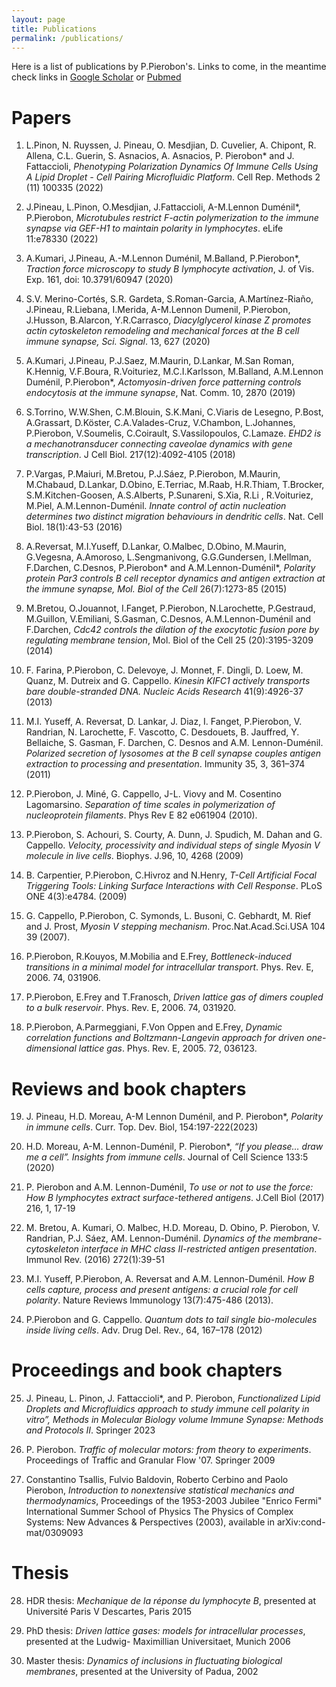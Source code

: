 ```yaml
---
layout: page
title: Publications
permalink: /publications/
---
```

Here is a list of publications by P.Pierobon's. Links to come, in the meantime check links in [Google Scholar](https://scholar.google.com/citations?user=GgPHSZAAAAAJ&hl=en) or [Pubmed](https://pubmed.ncbi.nlm.nih.gov/?term=%28Pierobon+Paolo%5BAuthor+%5D%29&sort=date&size=50)


# Papers
1. L.Pinon, N. Ruyssen, J. Pineau, O. Mesdjian, D. Cuvelier, A. Chipont, R. Allena, C.L. Guerin, S. Asnacios, A. Asnacios, P. Pierobon* and J. Fattaccioli, _Phenotyping Polarization Dynamics Of Immune Cells Using A Lipid Droplet - Cell Pairing Microfluidic Platform_. Cell Rep. Methods 2 (11)  100335 (2022)

2. J.Pineau, L.Pinon, O.Mesdjian, J.Fattaccioli, A-M.Lennon Duménil*, P.Pierobon, _Microtubules restrict F-actin polymerization to the immune synapse via GEF-H1 to maintain polarity in lymphocytes_. eLife 11:e78330 (2022)

3. A.Kumari, J.Pineau, A.-M.Lennon Duménil, M.Balland, P.Pierobon*, _Traction force microscopy to study B lymphocyte activation_, J. of Vis. Exp.  161, doi: 10.3791/60947 (2020) 

4. S.V. Merino-Cortés, S.R. Gardeta, S.Roman-Garcia, A.Martínez-Riaño, J.Pineau, R.Liebana, I.Merida, A-M.Lennon Dumenil, P.Pierobon, J.Husson, B.Alarcon, Y.R.Carrasco, _Diacylglycerol kinase Z promotes actin cytoskeleton remodeling and mechanical forces at the B cell immune synapse, Sci. Signal_. 13, 627 (2020)

5. A.Kumari, J.Pineau, P.J.Saez, M.Maurin, D.Lankar, M.San Roman, K.Hennig, V.F.Boura, R.Voituriez, M.C.I.Karlsson, M.Balland, A.M.Lennon Duménil, P.Pierobon*, _Actomyosin-driven force patterning controls endocytosis at the immune synapse_, Nat. Comm. 10, 2870 (2019) 

6. S.Torrino, W.W.Shen, C.M.Blouin, S.K.Mani, C.Viaris de Lesegno, P.Bost, A.Grassart, D.Köster, C.A.Valades-Cruz, V.Chambon, L.Johannes, P.Pierobon, V.Soumelis, C.Coirault, S.Vassilopoulos, C.Lamaze. _EHD2 is a mechanotransducer connecting caveolae dynamics with gene transcription_. J Cell Biol. 217(12):4092-4105 (2018)

7. P.Vargas, P.Maiuri, M.Bretou, P.J.Sáez, P.Pierobon, M.Maurin, M.Chabaud, D.Lankar, D.Obino, E.Terriac, M.Raab, H.R.Thiam, T.Brocker, S.M.Kitchen-Goosen, A.S.Alberts, P.Sunareni, S.Xia, R.Li , R.Voituriez, M.Piel, A.M.Lennon-Duménil. _Innate control of actin nucleation determines two distinct migration behaviours in dendritic cells_. Nat. Cell Biol.  18(1):43-53 (2016)

8. A.Reversat, M.I.Yuseff, D.Lankar, O.Malbec, D.Obino, M.Maurin, G.Vegesna, A.Amoroso, L.Sengmanivong, G.G.Gundersen, I.Mellman, F.Darchen, C.Desnos, P.Pierobon* and A.M.Lennon-Duménil*, _Polarity protein Par3 controls B cell receptor dynamics and antigen extraction at the immune synapse, Mol. Biol of the Cell_ 26(7):1273-85 (2015)

9. M.Bretou, O.Jouannot, I.Fanget, P.Pierobon, N.Larochette, P.Gestraud, M.Guillon, V.Emiliani, S.Gasman, C.Desnos, A.M.Lennon-Duménil and F.Darchen, _Cdc42 controls the dilation of the exocytotic fusion pore by regulating membrane tension_,  Mol. Biol of the Cell 25 (20):3195-3209 (2014)

10. F. Farina, P.Pierobon, C. Delevoye, J. Monnet, F. Dingli, D. Loew, M. Quanz, M. Dutreix and G. Cappello. _Kinesin KIFC1 actively transports bare double-stranded DNA. Nucleic Acids Research_ 41(9):4926-37 (2013)

11. M.I. Yuseff, A. Reversat, D. Lankar, J. Diaz, I. Fanget, P.Pierobon, V. Randrian, N. Larochette, F. Vascotto, C. Desdouets, B. Jauffred, Y. Bellaiche, S. Gasman, F. Darchen, C. Desnos and A.M. Lennon-Duménil. _Polarized secretion of lysosomes at the B cell synapse couples antigen extraction to processing and presentation_. Immunity 35, 3, 361–374 (2011)

12. P.Pierobon, J. Miné, G. Cappello, J-L. Viovy and M. Cosentino Lagomarsino. _Separation of time scales in polymerization of nucleoprotein filaments_. Phys Rev E 82 e061904 (2010).

13. P.Pierobon, S. Achouri, S. Courty, A. Dunn, J. Spudich, M. Dahan and G. Cappello. _Velocity, processivity and individual steps of single Myosin V molecule in live cells_. Biophys. J.96, 10, 4268 (2009)

14. B. Carpentier, P.Pierobon, C.Hivroz and N.Henry, _T-Cell Artificial Focal Triggering Tools: Linking Surface Interactions with Cell Response_. PLoS ONE 4(3):e4784. (2009)

15. G. Cappello, P.Pierobon, C. Symonds, L. Busoni, C. Gebhardt, M. Rief and J. Prost, _Myosin V stepping mechanism_. Proc.Nat.Acad.Sci.USA 104 39 (2007).

16. P.Pierobon, R.Kouyos, M.Mobilia and E.Frey, _Bottleneck-induced transitions in a minimal model for intracellular transport_. Phys. Rev. E, 2006. 74, 031906.

17. P.Pierobon, E.Frey and T.Franosch, _Driven lattice gas of dimers coupled to a bulk reservoir_. Phys. Rev. E, 2006. 74, 031920.

18. P.Pierobon, A.Parmeggiani, F.Von Oppen and E.Frey, _Dynamic correlation functions and Boltzmann-Langevin approach for driven one-dimensional lattice gas_. Phys. Rev. E, 2005. 72, 036123.

# Reviews and book chapters
19. J. Pineau, H.D. Moreau, A-M Lennon Duménil, and P. Pierobon*, _Polarity in immune cells_. Curr. Top. Dev. Biol, 154:197-222(2023)

20. H.D. Moreau, A-M. Lennon-Duménil, P. Pierobon*, _“If you please… draw me a cell”. Insights from immune cells_. Journal of Cell Science 133:5 (2020)

21. P. Pierobon and A.M. Lennon-Duménil, _To use or not to use the force: How B lymphocytes extract surface-tethered antigens_. J.Cell Biol (2017) 216, 1, 17-19

22. M. Bretou, A. Kumari, O. Malbec, H.D. Moreau, D. Obino, P. Pierobon, V. Randrian, P.J. Sáez, AM. Lennon-Duménil. _Dynamics of the membrane-cytoskeleton interface in MHC class II-restricted antigen presentation_. Immunol Rev. (2016) 272(1):39-51

23. M.I. Yuseff, P.Pierobon, A. Reversat and A.M. Lennon-Duménil. _How B cells capture, process and present antigens: a crucial role for cell polarity_.  Nature Reviews Immunology 13(7):475-486 (2013).

24. P.Pierobon and G. Cappello. _Quantum dots to tail single bio-molecules inside living cells_. Adv. Drug Del. Rev., 64, 167–178 (2012)

# Proceedings and book chapters
25. J. Pineau, L. Pinon, J. Fattaccioli*,  and P. Pierobon, _Functionalized Lipid Droplets and Microfluidics approach to study immune cell polarity in vitro”, Methods in Molecular Biology volume Immune Synapse: Methods and Protocols II_. Springer 2023

26. P. Pierobon. _Traffic of molecular motors: from theory to experiments_. Proceedings of Traffic and Granular Flow '07. Springer 2009

27. Constantino Tsallis, Fulvio Baldovin, Roberto Cerbino and Paolo Pierobon, _Introduction to nonextensive statistical mechanics and thermodynamics_, Proceedings of the 1953-2003 Jubilee "Enrico Fermi" International Summer School of Physics The Physics of Complex Systems: New Advances & Perspectives (2003), available in arXiv:cond-mat/0309093

# Thesis

28. HDR thesis: _Mechanique de la réponse du lymphocyte B_, presented at Université Paris V Descartes, Paris 2015

29. PhD thesis: _Driven lattice gases: models for intracellular processes_, presented at the Ludwig- Maximillian Universitaet,  Munich 2006

30. Master thesis: _Dynamics of inclusions in fluctuating biological membranes_, presented at the University of Padua, 2002
